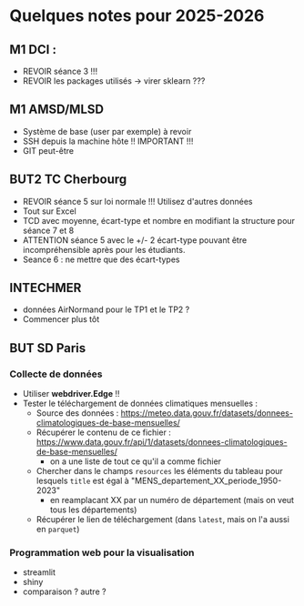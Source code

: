 # Quelques notes pour 2025-2026

## M1 DCI : 

- REVOIR séance 3 !!!
- REVOIR les packages utilisés -> virer sklearn ???

## M1 AMSD/MLSD

- Système de base (user par exemple) à revoir
- SSH depuis la machine hôte !! IMPORTANT !!!
- GIT peut-être


## BUT2 TC Cherbourg 

- REVOIR séance 5 sur loi normale !!! Utilisez d'autres données
- Tout sur Excel
- TCD avec moyenne, écart-type et nombre en modifiant la structure pour séance 7 et 8
- ATTENTION séance 5 avec le +/- 2 écart-type pouvant être incompréhensible après pour les étudiants.
- Seance 6 : ne mettre que des écart-types

## INTECHMER

- données AirNormand pour le TP1 et le TP2 ?
- Commencer plus tôt

## BUT SD Paris

### Collecte de données

- Utiliser **webdriver.Edge** !!
- Tester le téléchargement de données climatiques mensuelles :
    - Source des données : https://meteo.data.gouv.fr/datasets/donnees-climatologiques-de-base-mensuelles/
    - Récupérer le contenu de ce fichier : https://www.data.gouv.fr/api/1/datasets/donnees-climatologiques-de-base-mensuelles/
        - on a une liste de tout ce qu'il a comme fichier
    - Chercher dans le champs `resources` les éléments du tableau pour lesquels `title` est égal à "MENS_departement_XX_periode_1950-2023"
        - en reamplacant XX par un numéro de département (mais on veut tous les départements)
    - Récupérer le lien de téléchargement (dans `latest`, mais on l'a aussi en `parquet`)

### Programmation web pour la visualisation

- streamlit
- shiny
- comparaison ? autre ?

